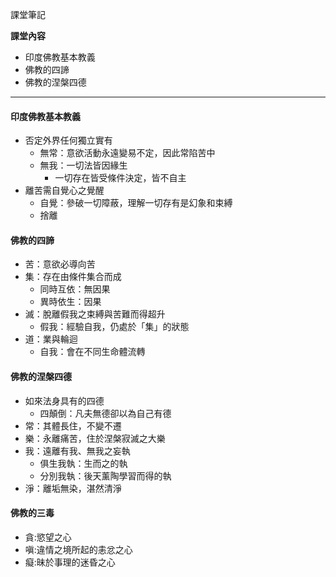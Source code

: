 課堂筆記

**課堂內容**
- 印度佛教基本教義
- 佛教的四諦
- 佛教的涅槃四德

---
#### **印度佛教基本教義**
- 否定外界任何獨立實有
	- 無常：意欲活動永遠變易不定，因此常陷苦中
	- 無我：一切法皆因緣生
		- 一切存在皆受條件決定，皆不自主
- 離苦需自覺心之覺醒
	- 自覺：參破一切障蔽，理解一切存有是幻象和束縛
	- 捨離


#### **佛教的四諦**
- 苦：意欲必導向苦
- 集：存在由條件集合而成
	- 同時互依：無因果
	- 異時依生：因果
- 滅：脫離假我之束縛與苦難而得超升
	- 假我：經驗自我，仍處於「集」的狀態
- 道：業與輪迴
	- 自我：會在不同生命體流轉


#### **佛教的涅槃四德**
- 如來法身具有的四德
	- 四顛倒：凡夫無德卻以為自己有德
- 常：其體長住，不變不遷
- 樂：永離痛苦，住於涅槃寂滅之大樂
- 我：遠離有我、無我之妄執
	- 俱生我執：生而之的執
	- 分別我執：後天薰陶學習而得的執
- 淨：離垢無染，湛然清淨


#### **佛教的三毒**
- 貪:慾望之心
- 嗔:違情之境所起的恚忿之心
- 癡:昧於事理的迷昏之心